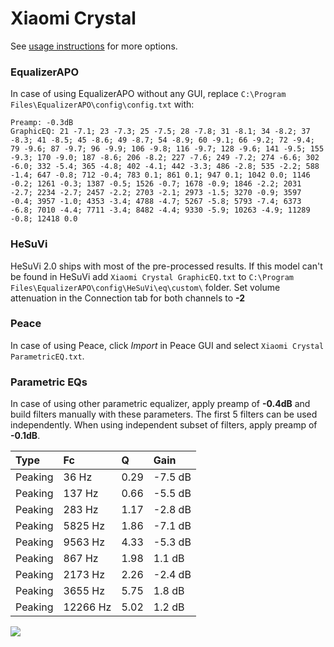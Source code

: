 # Xiaomi Crystal
See [usage instructions](https://github.com/jaakkopasanen/AutoEq#usage) for more options.

### EqualizerAPO
In case of using EqualizerAPO without any GUI, replace `C:\Program Files\EqualizerAPO\config\config.txt`
with:
```
Preamp: -0.3dB
GraphicEQ: 21 -7.1; 23 -7.3; 25 -7.5; 28 -7.8; 31 -8.1; 34 -8.2; 37 -8.3; 41 -8.5; 45 -8.6; 49 -8.7; 54 -8.9; 60 -9.1; 66 -9.2; 72 -9.4; 79 -9.6; 87 -9.7; 96 -9.9; 106 -9.8; 116 -9.7; 128 -9.6; 141 -9.5; 155 -9.3; 170 -9.0; 187 -8.6; 206 -8.2; 227 -7.6; 249 -7.2; 274 -6.6; 302 -6.0; 332 -5.4; 365 -4.8; 402 -4.1; 442 -3.3; 486 -2.8; 535 -2.2; 588 -1.4; 647 -0.8; 712 -0.4; 783 0.1; 861 0.1; 947 0.1; 1042 0.0; 1146 -0.2; 1261 -0.3; 1387 -0.5; 1526 -0.7; 1678 -0.9; 1846 -2.2; 2031 -2.7; 2234 -2.7; 2457 -2.2; 2703 -2.1; 2973 -1.5; 3270 -0.9; 3597 -0.4; 3957 -1.0; 4353 -3.4; 4788 -4.7; 5267 -5.8; 5793 -7.4; 6373 -6.8; 7010 -4.4; 7711 -3.4; 8482 -4.4; 9330 -5.9; 10263 -4.9; 11289 -0.8; 12418 0.0
```

### HeSuVi
HeSuVi 2.0 ships with most of the pre-processed results. If this model can't be found in HeSuVi add
`Xiaomi Crystal GraphicEQ.txt` to `C:\Program Files\EqualizerAPO\config\HeSuVi\eq\custom\` folder.
Set volume attenuation in the Connection tab for both channels to **-2**

### Peace
In case of using Peace, click *Import* in Peace GUI and select `Xiaomi Crystal ParametricEQ.txt`.

### Parametric EQs
In case of using other parametric equalizer, apply preamp of **-0.4dB** and build filters manually
with these parameters. The first 5 filters can be used independently.
When using independent subset of filters, apply preamp of **-0.1dB**.

| Type    | Fc       |    Q | Gain    |
|:--------|:---------|:-----|:--------|
| Peaking | 36 Hz    | 0.29 | -7.5 dB |
| Peaking | 137 Hz   | 0.66 | -5.5 dB |
| Peaking | 283 Hz   | 1.17 | -2.8 dB |
| Peaking | 5825 Hz  | 1.86 | -7.1 dB |
| Peaking | 9563 Hz  | 4.33 | -5.3 dB |
| Peaking | 867 Hz   | 1.98 | 1.1 dB  |
| Peaking | 2173 Hz  | 2.26 | -2.4 dB |
| Peaking | 3655 Hz  | 5.75 | 1.8 dB  |
| Peaking | 12266 Hz | 5.02 | 1.2 dB  |

![](https://raw.githubusercontent.com/jaakkopasanen/AutoEq/master/results/innerfidelity/sbaf-serious/Xiaomi%20Crystal/Xiaomi%20Crystal.png)